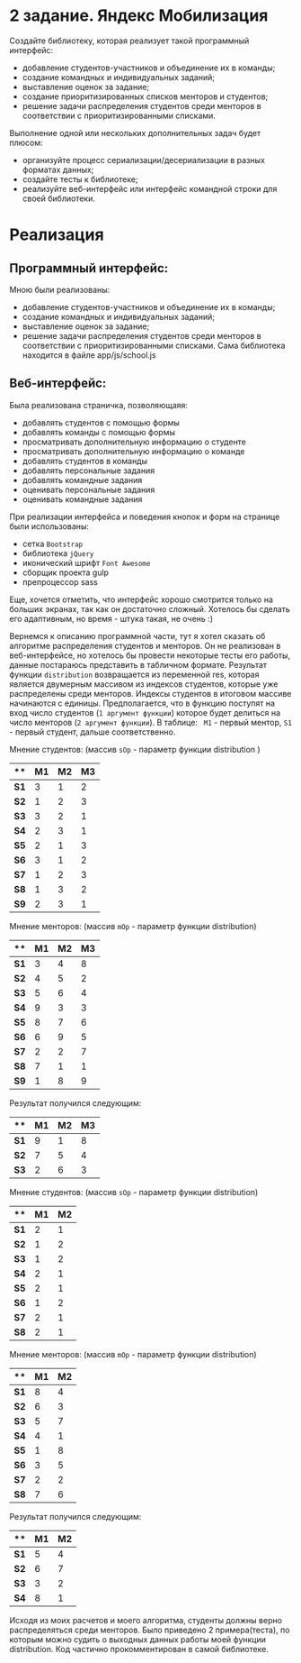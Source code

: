 # 2 задание. Яндекс Мобилизация
Создайте библиотеку, которая реализует такой программный интерфейс: 
- добавление студентов-участников и объединение их в команды; 
- создание командных и индивидуальных заданий; 
- выставление оценок за задание; 
- создание приоритизированных списков менторов и студентов; 
- решение задачи распределения студентов среди менторов в соответствии с приоритизированными списками.

Выполнение одной или нескольких дополнительных задач будет плюсом: 
- организуйте процесс сериализации/десериализации в разных форматах данных; 
- создайте тесты к библиотеке; 
- реализуйте веб-интерфейс или интерфейс командной строки для своей библиотеки.

# Реализация

## Программный интерфейс:
Мною были реализованы:
- добавление студентов-участников и объединение их в команды; 
- создание командных и индивидуальных заданий; 
- выставление оценок за задание; 
- решение задачи распределения студентов среди менторов в соответствии с приоритизированными списками. 
Сама библиотека находится в файле app/js/school.js

## Веб-интерфейс:
Была реализована страничка, позволяющаяя:
- добавлять студентов с помощью формы
- добавлять команды с помощью формы
- просматривать дополнительную информацию о студенте
- просматривать дополнительную информацию о команде
- добавлять студентов в команды
- добавлять персональные задания
- добавлять командные задания
- оценивать персональные задания
- оценивать командные задания

При реализации интерфейса и поведения кнопок и форм на странице были использованы:
- сетка `Bootstrap`
- библиотека `jQuery`
- иконический шрифт `Font Awesome`
- сборщик проекта gulp
- препроцессор sass

Еще, хочется отметить, что интерфейс хорошо смотрится только на больших экранах, так как он достаточно сложный.
Хотелось бы сделать его адаптивным, но время - штука такая, не очень :)

Вернемся к описанию программной части, тут я хотел сказать об алгоритме распределения студентов и менторов.
Он не реализован в веб-интерфейсе, но хотелось бы провести некоторые тесты его работы, данные постараюсь представить в табличном формате. Результат функции `distribution` возвращается из переменной res, которая является двумерным массивом из индексов студентов, которые уже распределены среди менторов. Индексы студентов в итоговом массиве начинаются с единицы. Предполагается, что в функцию поступят на вход число студентов (`1 аргумент функции`) которое будет делиться на число менторов (`2 аргумент функции`).
В таблице: ` M1` - первый ментор, `S1` - первый студент, дальше соответственно.

Мнение студентов: (массив `sOp` - параметр функции distribution )

|**    |M1 |M2 |M3 |
|---   |---|---|---|
|**S1**| 3 | 1 | 2 |
|**S2**| 1 | 2 | 3 |
|**S3**| 3 | 2 | 1 |
|**S4**| 2 | 3 | 1 |
|**S5**| 2 | 1 | 3 |
|**S6**| 3 | 1 | 2 |
|**S7**| 1 | 2 | 3 |
|**S8**| 1 | 3 | 2 |
|**S9**| 2 | 3 | 1 |

Мнение менторов: (массив `mOp` - параметр функции distribution)

|**    |M1 |M2 |M3 |
|---   |---|---|---|
|**S1**| 3 | 4 | 8 |
|**S2**| 4 | 5 | 2 |
|**S3**| 5 | 6 | 4 |
|**S4**| 9 | 3 | 3 |
|**S5**| 8 | 7 | 6 |
|**S6**| 6 | 9 | 5 |
|**S7**| 2 | 2 | 7 |
|**S8**| 7 | 1 | 1 |
|**S9**| 1 | 8 | 9 |

Результат получился следующим: 

|**    |M1 |M2 |M3 |
|---   |---|---|---|
|**S1**| 9 | 1 | 8 |
|**S2**| 7 | 5 | 4 |
|**S3**| 2 | 6 | 3 |

Мнение студентов: (массив `sOp` - параметр функции distribution)

|**    |M1 |M2 |
|---   |---|---|
|**S1**| 2 | 1 |
|**S2**| 1 | 2 |
|**S3**| 1 | 2 |
|**S4**| 2 | 1 |
|**S5**| 2 | 1 |
|**S6**| 1 | 2 |
|**S7**| 2 | 1 |
|**S8**| 2 | 1 |

Мнение менторов: (массив `mOp` - параметр функции distribution)

|**    |M1 |M2 |
|---   |---|---|
|**S1**| 8 | 4 |
|**S2**| 6 | 3 |
|**S3**| 5 | 7 |
|**S4**| 4 | 1 |
|**S5**| 1 | 8 |
|**S6**| 3 | 5 |
|**S7**| 2 | 2 |
|**S8**| 7 | 6 |

Результат получился следующим: 

|**    |M1 |M2 |
|---   |---|---|
|**S1**| 5 | 4 |
|**S2**| 6 | 7 |
|**S3**| 3 | 2 |
|**S4**| 8 | 1 |

Исходя из моих расчетов и моего алгоритма, студенты должны верно распределяться среди менторов. Было приведено 2 примера(теста), 
по которым можно судить о выходных данных работы моей функции distribution. Код частично прокомментирован в самой библиотеке.









